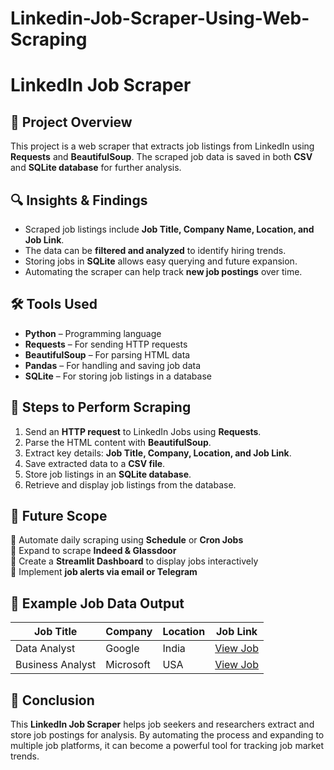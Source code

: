 # Linkedin-Job-Scraper-Using-Web-Scraping
# **LinkedIn Job Scraper**

## 📌 **Project Overview**
This project is a web scraper that extracts job listings from LinkedIn using **Requests** and **BeautifulSoup**. The scraped job data is saved in both **CSV** and **SQLite database** for further analysis.

## 🔍 **Insights & Findings**
- Scraped job listings include **Job Title, Company Name, Location, and Job Link**.
- The data can be **filtered and analyzed** to identify hiring trends.
- Storing jobs in **SQLite** allows easy querying and future expansion.
- Automating the scraper can help track **new job postings** over time.

## 🛠 **Tools Used**
- **Python** – Programming language
- **Requests** – For sending HTTP requests
- **BeautifulSoup** – For parsing HTML data
- **Pandas** – For handling and saving job data
- **SQLite** – For storing job listings in a database

## 🚀 **Steps to Perform Scraping**
1. Send an **HTTP request** to LinkedIn Jobs using **Requests**.
2. Parse the HTML content with **BeautifulSoup**.
3. Extract key details: **Job Title, Company, Location, and Job Link**.
4. Save extracted data to a **CSV file**.
5. Store job listings in an **SQLite database**.
6. Retrieve and display job listings from the database.

## 🔗 **Future Scope**
🔹 Automate daily scraping using **Schedule** or **Cron Jobs**  
🔹 Expand to scrape **Indeed & Glassdoor**  
🔹 Create a **Streamlit Dashboard** to display jobs interactively  
🔹 Implement **job alerts via email or Telegram**  

## 📄 **Example Job Data Output**
| Job Title | Company | Location | Job Link |
|-----------|---------|----------|----------|
| Data Analyst | Google | India | [View Job](https://www.linkedin.com/jobs/view/123456) |
| Business Analyst | Microsoft | USA | [View Job](https://www.linkedin.com/jobs/view/654321) |

## 🎯 **Conclusion**
This **LinkedIn Job Scraper** helps job seekers and researchers extract and store job postings for analysis. By automating the process and expanding to multiple job platforms, it can become a powerful tool for tracking job market trends.
